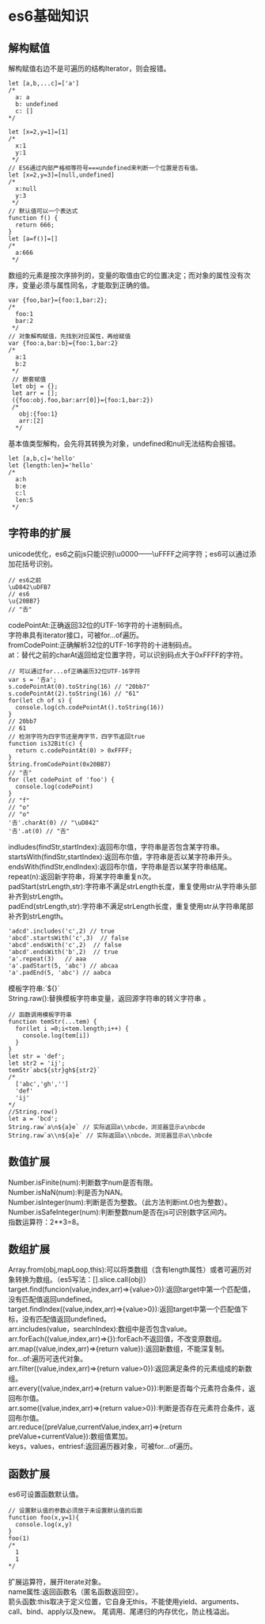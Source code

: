 # es6基础知识  
## 解构赋值 
解构赋值右边不是可遍历的结构Iterator，则会报错。  
```
let [a,b,...c]=['a']
/*
  a: a 
  b: undefined
  c: []
*/

let [x=2,y=1]=[1]
/*
  x:1
  y:1
 */
// ES6通过内部严格相等符号===undefined来判断一个位置是否有值。
let [x=2,y=3]=[null,undefined]
/*
  x:null
  y:3
 */
// 默认值可以一个表达式
function f() {
  return 666;
}
let [a=f()]=[]
/*
  a:666
 */
```
数组的元素是按次序排列的，变量的取值由它的位置决定；而对象的属性没有次序，变量必须与属性同名，才能取到正确的值。  
```
var {foo,bar}={foo:1,bar:2};
/*
  foo:1
  bar:2 
 */
// 对象解构赋值，先找到对应属性，再给赋值
var {foo:a,bar:b}={foo:1,bar:2}
/*
  a:1
  b:2 
 */
 // 嵌套赋值
 let obj = {};
 let arr = [];
 ({foo:obj.foo,bar:arr[0]}={foo:1,bar:2})
 /*
   obj:{foo:1}
   arr:[2] 
  */
```
基本值类型解构，会先将其转换为对象，undefined和null无法结构会报错。
```
let [a,b,c]='hello'
let {length:len}='hello'
/*
  a:h
  b:e
  c:l 
  len:5
 */
```
## 字符串的扩展
unicode优化，es6之前js只能识别\u0000——\uFFFF之间字符；es6可以通过添加花括号识别。
```
// es6之前
\uD842\uDFB7
// es6
\u{20BB7}
// "𠮷"
```
codePointAt:正确返回32位的UTF-16字符的十进制码点。  
字符串具有iterator接口，可被for...of遍历。  
fromCodePoint:正确解析32位的UTF-16字符的十进制码点。  
at：替代之前的charAt返回给定位置字符，可以识别码点大于0xFFFF的字符。  
```
// 可以通过for...of正确遍历32位UTF-16字符
var s = '𠮷a';
s.codePointAt(0).toString(16) // "20bb7"
s.codePointAt(2).toString(16) // "61"
for(let ch of s) {
  console.log(ch.codePointAt().toString(16))
}
// 20bb7
// 61
// 检测字符为四字节还是两字节，四字节返回true
function is32Bit(c) {
  return c.codePointAt(0) > 0xFFFF;
}
String.fromCodePoint(0x20BB7)
// "𠮷"
for (let codePoint of 'foo') {
  console.log(codePoint)
}
// "f"
// "o"
// "o"
'𠮷'.charAt(0) // "\uD842"
'𠮷'.at(0) // "𠮷"
```
indludes(findStr,startIndex):返回布尔值，字符串是否包含某字符串。  
startsWith(findStr,startIndex):返回布尔值，字符串是否以某字符串开头。    
endsWith(findStr,endIndex):返回布尔值，字符串是否以某字符串结尾。  
repeat(n):返回新字符串，将某字符串重复n次。  
padStart(strLength,str):字符串不满足strLength长度，重复使用str从字符串头部补齐到strLength。   
padEnd(strLength,str):字符串不满足strLength长度，重复使用str从字符串尾部补齐到strLength。   
```
'adcd'.includes('c',2) // true
'abcd'.startsWith('c',3)  // false
'abcd'.endsWith('c',2)  // false
'abcd'.endsWith('b',2)  // true
'a'.repeat(3)   // aaa
'a'.padStart(5, 'abc') // abcaa
'a'.padEnd(5, 'abc') // aabca
```
模板字符串:\`${}\`    
String.raw():替换模板字符串变量，返回源字符串的转义字符串 。   
```
// 函数调用模板字符串
function temStr(...tem) {
  for(let i =0;i<tem.length;i++) {
    console.log(tem[i])
  }
}
let str = 'def';
let str2 = 'ij';
temStr`abc${str}gh${str2}`
/*
  ['abc','gh','']
  'def'
  'ij'
*/
//String.row()
let a = 'bcd';
String.raw`a\n${a}e` // 实际返回a\\nbcde，浏览器显示a\nbcde
String.raw`a\\n${a}e` // 实际返回a\\nbcde，浏览器显示a\\nbcde
```
## 数值扩展
Number.isFinite(num):判断数字num是否有限。  
Number.isNaN(num):判是否为NAN。  
Number.isInteger(num):判断是否为整数。（此方法判断int.0也为整数）。    
Number.isSafeInteger(num):判断整数num是否在js可识别数字区间内。  
指数运算符：2**3=8。  
## 数组扩展
Array.from(obj,mapLoop,this):可以将类数组（含有length属性）或者可遍历对象转换为数组。（es5写法：[].slice.call(obj)）  
target.find(funcion(value,index,arr)=>{value>0}):返回target中第一个匹配值，没有匹配值返回undefined。  
target.findIndex((value,index,arr)=>{value>0}):返回target中第一个匹配值下标，没有匹配值返回undefined。     
arr.includes(value，searchIndex):数组中是否包含value。 
arr.forEach((value,index,arr)=>{}):forEach不返回值，不改变原数组。   
arr.map((value,index,arr)=>{return value}):返回新数组，不能深复制。  
for...of:遍历可迭代对象。  
arr.filter((value,index,arr)=>{return value>0}):返回满足条件的元素组成的新数组。  
arr.every((value,index,arr)=>{return value>0}):判断是否每个元素符合条件，返回布尔值。  
arr.some((value,index,arr)=>{return value>0}):判断是否存在元素符合条件，返回布尔值。  
arr.reduce((preValue,currentValue,index,arr)=>{return preValue+currentValue}):数组值累加。  
keys，values，entriesf:返回遍历器对象，可被for...of遍历。  
## 函数扩展
es6可设置函数默认值。  
```
// 设置默认值的参数必须放于未设置默认值的后面
function foo(x,y=1){
  console.log(x,y)
}
foo(1)
/*
  1
  1
*/
``` 
扩展运算符，展开iterate对象。  
name属性:返回函数名（匿名函数返回空）。  
箭头函数:this取决于定义位置，它自身无this，不能使用yield、arguments、call、bind、apply以及new。 
尾调用、尾递归的内存优化，防止栈溢出。  









